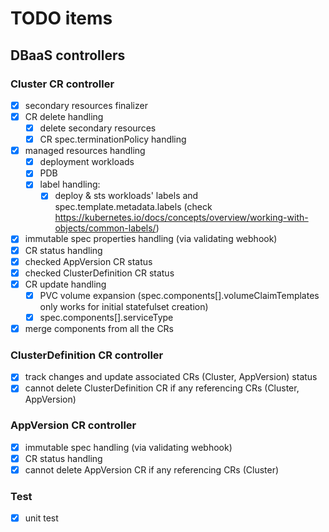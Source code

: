 # TODO items

## DBaaS controllers

### Cluster CR controller
- [x] secondary resources finalizer
- [x] CR delete handling
  - [x] delete secondary resources
  - [x] CR spec.terminationPolicy handling
- [x] managed resources handling
  - [x] deployment workloads
  - [x] PDB
  - [x] label handling:
    - [x] deploy & sts workloads' labels and spec.template.metadata.labels (check https://kubernetes.io/docs/concepts/overview/working-with-objects/common-labels/)
- [x] immutable spec properties handling (via validating webhook)
- [x] CR status handling
- [x] checked AppVersion CR status
- [x] checked ClusterDefinition CR status
- [x] CR update handling
  - [x] PVC volume expansion (spec.components[].volumeClaimTemplates only works for initial statefulset creation)
  - [x] spec.components[].serviceType
- [x] merge components from all the CRs

### ClusterDefinition CR controller
- [x] track changes and update associated CRs (Cluster, AppVersion) status
- [x] cannot delete ClusterDefinition CR if any referencing CRs (Cluster, AppVersion)

### AppVersion CR controller
- [x] immutable spec handling (via validating webhook)
- [x] CR status handling
- [x] cannot delete AppVersion CR if any referencing CRs (Cluster)

### Test
- [x] unit test
